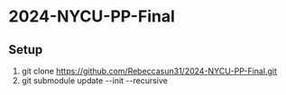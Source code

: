 # 2024-NYCU-PP-Final

## Setup
1. git clone https://github.com/Rebeccasun31/2024-NYCU-PP-Final.git
2. git submodule update --init --recursive
